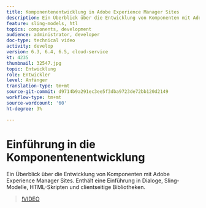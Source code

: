 ```yaml
---
title: Komponentenentwicklung in Adobe Experience Manager Sites
description: Ein Überblick über die Entwicklung von Komponenten mit Adobe Experience Manager Sites. Enthält eine Einführung in Dialoge, Sling-Modelle, HTML-Skripten und clientseitige Bibliotheken.
feature: sling-models, htl
topics: components, development
audience: administrator, developer
doc-type: technical video
activity: develop
version: 6.3, 6.4, 6.5, cloud-service
kt: 4235
thumbnail: 32547.jpg
topic: Entwicklung
role: Entwickler
level: Anfänger
translation-type: tm+mt
source-git-commit: d9714b9a291ec3ee5f3dba9723de72bb120d2149
workflow-type: tm+mt
source-wordcount: '60'
ht-degree: 3%

---
```



# Einführung in die Komponentenentwicklung

Ein Überblick über die Entwicklung von Komponenten mit Adobe Experience Manager Sites. Enthält eine Einführung in Dialoge, Sling-Modelle, HTML-Skripten und clientseitige Bibliotheken.

>[!VIDEO](https://video.tv.adobe.com/v/32547/?quality=12&learn=on)